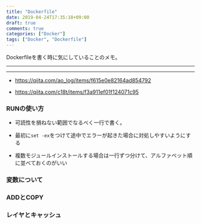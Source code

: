 ```yaml
---
title: "Dockerfile"
date: 2019-04-24T17:35:18+09:00
draft: true
comments: true
categories: ["Docker"]
tags: ["Docker", "Dockerfile"]
---
```


Dockerfileを書く時に気にしていることのメモ。

 <!--more-->

---

---

- https://qiita.com/ao_log/items/f615e0e82164ad854792

- https://qiita.com/c18t/items/f3a911ef01f124071c95

### RUNの使い方

- 可読性を損ねない範囲でなるべく一行で書く。

- 最初に`set -ex`をつけて途中でエラーが起きた場合に対処しやすいようにする

- 複数モジュールインストールする場合は一行ずつ分けて、アルファベット順に並べておくのがいい

### 変数について

### ADDとCOPY

### レイヤとキャッシュ